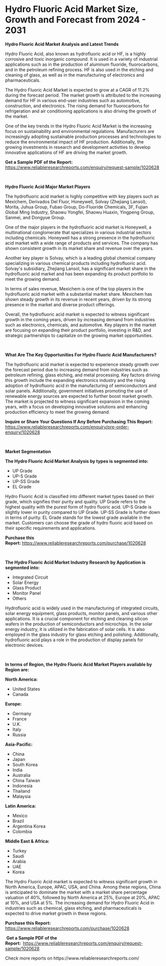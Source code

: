 <p><h1>Hydro Fluoric Acid Market Size, Growth and Forecast from 2024 - 2031</h1></p><p><strong>Hydro Fluoric Acid Market Analysis and Latest Trends</strong></p>
<p><p>Hydro Fluoric Acid, also known as hydrofluoric acid or HF, is a highly corrosive and toxic inorganic compound. It is used in a variety of industrial applications such as in the production of aluminum fluoride, fluorocarbons, and in the petroleum refining process. HF is also used in the etching and cleaning of glass, as well as in the manufacturing of electronics and pharmaceuticals.</p><p>The Hydro Fluoric Acid Market is expected to grow at a CAGR of 11.2% during the forecast period. The market growth is attributed to the increasing demand for HF in various end-user industries such as automotive, construction, and electronics. The rising demand for fluorocarbons for refrigeration and air conditioning applications is also driving the growth of the market.</p><p>One of the key trends in the Hydro Fluoric Acid Market is the increasing focus on sustainability and environmental regulations. Manufacturers are increasingly adopting sustainable production processes and technologies to reduce the environmental impact of HF production. Additionally, the growing investments in research and development activities to develop innovative applications of HF are driving the market growth.</p></p>
<p><strong>Get a Sample PDF of the Report:&nbsp;</strong> <a href="https://www.reliableresearchreports.com/enquiry/request-sample/1020628">https://www.reliableresearchreports.com/enquiry/request-sample/1020628</a></p>
<p>&nbsp;</p>
<p><strong>Hydro Fluoric Acid Major Market Players</strong></p>
<p><p>The hydrofluoric acid market is highly competitive with key players such as Mexichem, Derivados Del Fluor, Honeywell, Solvay (Zhejiang Lansol), Morita, Juhua Group, Fubao Group, Do-Fluoride Chemicals, 3F, Fujian Global Ming Industry, Shaowu Yongfei, Shaowu Huaxin, Yingpeng Group, Sanmei, and Dongyue Group.</p><p>One of the major players in the hydrofluoric acid market is Honeywell, a multinational conglomerate that specializes in various industrial sectors including chemicals. Honeywell has a strong presence in the hydrofluoric acid market with a wide range of products and services. The company has shown consistent growth in its market share and revenue over the years.</p><p>Another key player is Solvay, which is a leading global chemical company specializing in various chemical products including hydrofluoric acid. Solvay's subsidiary, Zhejiang Lansol, has a significant market share in the hydrofluoric acid market and has been expanding its product portfolio to meet the growing demand.</p><p>In terms of sales revenue, Mexichem is one of the top players in the hydrofluoric acid market with a substantial market share. Mexichem has shown steady growth in its revenue in recent years, driven by its strong presence in the market and diverse product offerings.</p><p>Overall, the hydrofluoric acid market is expected to witness significant growth in the coming years, driven by increasing demand from industries such as electronics, chemicals, and automotive. Key players in the market are focusing on expanding their product portfolio, investing in R&D, and strategic partnerships to capitalize on the growing market opportunities.</p></p>
<p>&nbsp;</p>
<p><strong>What Are The Key Opportunities For Hydro Fluoric Acid Manufacturers?</strong></p>
<p><p>The hydrofluoric acid market is expected to experience steady growth over the forecast period due to increasing demand from industries such as petroleum refining, glass etching, and metal processing. Key factors driving this growth include the expanding electronics industry and the rising adoption of hydrofluoric acid in the manufacturing of semiconductors and solar panels. Additionally, government initiatives promoting the use of renewable energy sources are expected to further boost market growth. The market is projected to witness significant expansion in the coming years, with a focus on developing innovative solutions and enhancing production efficiency to meet the growing demand.</p></p>
<p><strong>Inquire or Share Your Questions If Any Before Purchasing This Report:</strong> <a href="https://www.reliableresearchreports.com/enquiry/pre-order-enquiry/1020628">https://www.reliableresearchreports.com/enquiry/pre-order-enquiry/1020628</a></p>
<p>&nbsp;</p>
<p><strong>Market Segmentation</strong></p>
<p><strong>The Hydro Fluoric Acid Market Analysis by types is segmented into:</strong></p>
<p><ul><li>UP Grade</li><li>UP-S Grade</li><li>UP-SS Grade</li><li>EL Grade</li></ul></p>
<p><p>Hydro Fluoric Acid is classified into different market types based on their grade, which signifies their purity and quality. UP Grade refers to the highest quality with the purest form of hydro fluoric acid. UP-S Grade is slightly lower in purity compared to UP Grade. UP-SS Grade is further down in terms of purity. EL Grade stands for the lowest grade available in the market. Customers can choose the grade of hydro fluoric acid based on their specific requirements and applications.</p></p>
<p><strong>Purchase this Report:&nbsp;</strong><a href="https://www.reliableresearchreports.com/purchase/1020628">https://www.reliableresearchreports.com/purchase/1020628</a></p>
<p>&nbsp;</p>
<p><strong>The Hydro Fluoric Acid Market Industry Research by Application is segmented into:</strong></p>
<p><ul><li>Integrated Circuit</li><li>Solar Energy</li><li>Glass Product</li><li>Monitor Panel</li><li>Others</li></ul></p>
<p><p>Hydrofluoric acid is widely used in the manufacturing of integrated circuits, solar energy equipment, glass products, monitor panels, and various other applications. It is a crucial component for etching and cleaning silicon wafers in the production of semiconductors and microchips. In the solar energy industry, it is utilized in the fabrication of solar cells. It is also employed in the glass industry for glass etching and polishing. Additionally, hydrofluoric acid plays a role in the production of display panels for electronic devices.</p></p>
<p>&nbsp;</p>
<p><strong>In terms of Region, the Hydro Fluoric Acid Market Players available by Region are:</strong></p>
<p>
    <p> <strong> North America: </strong>
        <ul>
            <li>United States</li>
            <li>Canada</li>
        </ul>
        </p> 
    <p> <strong> Europe: </strong>
        <ul>
            <li>Germany</li>
            <li>France</li>
            <li>U.K.</li>
            <li>Italy</li>
            <li>Russia</li>
        </ul>
        </p> 
    <p> <strong> Asia-Pacific: </strong>
        <ul>
            <li>China</li>
            <li>Japan</li>
            <li>South Korea</li>
            <li>India</li>
            <li>Australia</li>
            <li>China Taiwan</li>
            <li>Indonesia</li>
            <li>Thailand</li>
            <li>Malaysia</li>
        </ul>
        </p> 
    <p> <strong> Latin America: </strong>
        <ul>
            <li>Mexico</li>
            <li>Brazil</li>
            <li>Argentina Korea</li>
            <li>Colombia</li>
        </ul>
        </p> 
    <p> <strong> Middle East & Africa: </strong>
        <ul>
            <li>Turkey</li>
            <li>Saudi</li>
            <li>Arabia</li>
            <li>UAE</li>
            <li>Korea</li>
        </ul>
    </p>
    </p>
<p><p>The Hydro Fluoric Acid market is expected to witness significant growth in North America, Europe, APAC, USA, and China. Among these regions, China is anticipated to dominate the market with a market share percentage valuation of 40%, followed by North America at 25%, Europe at 20%, APAC at 10%, and USA at 5%. The increasing demand for Hydro Fluoric Acid in industries such as chemical, glass etching, and pharmaceuticals is expected to drive market growth in these regions.</p></p>
<p><strong>Purchase this Report: </strong><a href="https://www.reliableresearchreports.com/purchase/1020628">https://www.reliableresearchreports.com/purchase/1020628</a></p>
<p>&nbsp;<strong>Get a Sample PDF of the Report:&nbsp;&nbsp;</strong><a href="https://www.reliableresearchreports.com/enquiry/request-sample/1020628">https://www.reliableresearchreports.com/enquiry/request-sample/1020628</a></p>
<p><strong></strong></p>
<p>Check more reports on https://www.reliableresearchreports.com/</p>